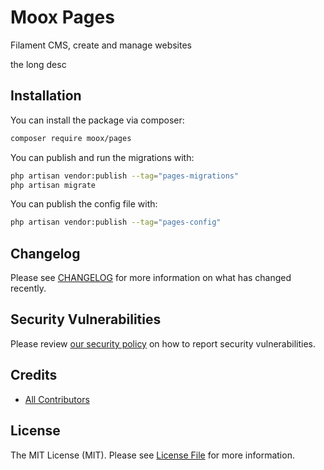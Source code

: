# Moox Pages

Filament CMS, create and manage websites

the long desc

## Installation

You can install the package via composer:

```bash
composer require moox/pages
```

You can publish and run the migrations with:

```bash
php artisan vendor:publish --tag="pages-migrations"
php artisan migrate
```

You can publish the config file with:

```bash
php artisan vendor:publish --tag="pages-config"
```

## Changelog

Please see [CHANGELOG](CHANGELOG.md) for more information on what has changed recently.

## Security Vulnerabilities

Please review [our security policy](https://github.com/mooxphp/moox/security/policy) on how to report security vulnerabilities.

## Credits

-   [All Contributors](../../contributors)

## License

The MIT License (MIT). Please see [License File](LICENSE.md) for more information.

